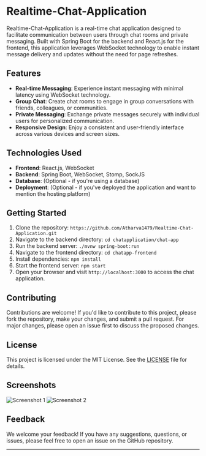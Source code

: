 # Realtime-Chat-Application

Realtime-Chat-Application is a real-time chat application designed to facilitate communication between users through chat rooms and private messaging. Built with Spring Boot for the backend and React.js for the frontend, this application leverages WebSocket technology to enable instant message delivery and updates without the need for page refreshes.

## Features

- **Real-time Messaging**: Experience instant messaging with minimal latency using WebSocket technology.
- **Group Chat**: Create chat rooms to engage in group conversations with friends, colleagues, or communities.
- **Private Messaging**: Exchange private messages securely with individual users for personalized communication.
- **Responsive Design**: Enjoy a consistent and user-friendly interface across various devices and screen sizes.

## Technologies Used

- **Frontend**: React.js, WebSocket
- **Backend**: Spring Boot, WebSocket, Stomp, SockJS
- **Database**: (Optional - if you're using a database)
- **Deployment**: (Optional - if you've deployed the application and want to mention the hosting platform)

## Getting Started

1. Clone the repository: `https://github.com/Atharva1479/Realtime-Chat-Application.git`
2. Navigate to the backend directory: `cd chatapplication/chat-app`
3. Run the backend server: `./mvnw spring-boot:run`
4. Navigate to the frontend directory: `cd chatapp-frontend`
5. Install dependencies: `npm install`
6. Start the frontend server: `npm start`
7. Open your browser and visit `http://localhost:3000` to access the chat application.

## Contributing

Contributions are welcome! If you'd like to contribute to this project, please fork the repository, make your changes, and submit a pull request. For major changes, please open an issue first to discuss the proposed changes.

## License

This project is licensed under the MIT License. See the [LICENSE](LICENSE) file for details.

## Screenshots

![Screenshot 1](screenshot1.png)
![Screenshot 2](screenshot2.png)

## Feedback

We welcome your feedback! If you have any suggestions, questions, or issues, please feel free to open an issue on the GitHub repository.

---
